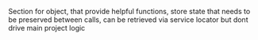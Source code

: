Section for object, that provide helpful functions, store state that needs to be preserved between calls, can be retrieved via service locator but dont drive main project logic